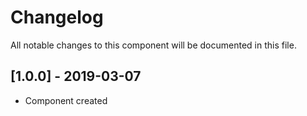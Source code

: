 # Changelog
All notable changes to this component will be documented in this file.

## [1.0.0] - 2019-03-07
- Component created
